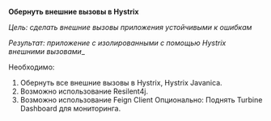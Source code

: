 **Обернуть внешние вызовы в Hystrix**

_Цель: сделать внешние вызовы приложения устойчивыми к ошибкам_
 
 _Результат: приложение с изолированными с помощью Hystrix внешними вызовами__

Необходимо:

1. Обернуть все внешние вызовы в Hystrix, Hystrix Javanica.
2. Возможно использование Resilent4j.
3. Возможно использование Feign Client Опционально: Поднять Turbine Dashboard для мониторинга.